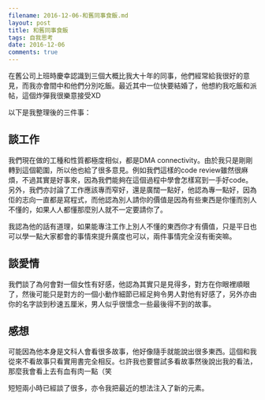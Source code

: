 ```yaml
---
filename: 2016-12-06-和舊同事食飯.md
layout: post
title: 和舊同事食飯
tags: 自我思考
date: 2016-12-06
comments: true
---
```


在舊公司上班時慶幸認識到三個大概比我大十年的同事，他們經常給我很好的意見，而我亦會間中和他們分別吃飯。最近其中一位快要結婚了，他想約我吃飯和派帖，這個炸彈我很樂意接受XD

以下是我整理後的三件事：

## 談工作

我們現在做的工種和性質都極度相似，都是DMA connectivity。由於我只是剛剛轉到這個範圍，所以他也給了很多意見。例如我們這樣的code review雖然很麻煩，不過其實是好事來，因為我們能夠在這個過程中學會怎樣寫到一手好code。另外，我們亦討論了工作應該專而窄好，還是廣闊一點好，他認為專一點好，因為佢的志向一直都是寫程式，而他認為別人請你的價值是因為有些東西是你懂而別人不懂的，如果人人都懂那麼別人就不一定要請你了。

我認為他的話有道理，如果能專注工作上別人不懂的東西你才有價值，只是平日也可以學一點大家都會的事情來提升廣度也可以，兩件事情完全沒有衝突嘛。

## 談愛情

我們談了為何會對一個女性有好感，他認為其實只是見得多，對方在你眼裡順眼了，然後可能只是對方的一個小動作細節已經足夠令男人對他有好感了，另外亦由你的名字談到秒速五厘米，男人似乎很懷念一些最後得不到的故事。

## 感想

可能因為他本身是文科人會看很多故事，他好像隨手就能說出很多東西。這個和我從來不看故事只看實用書完全相反。乜許我也要嘗試多看故事然後說出我的看法，那麼我會看上去有血有肉一點（笑

短短兩小時已經談了很多，亦令我把最近的想法注入了新的元素。